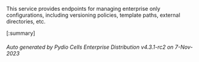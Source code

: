 






This service provides endpoints for managing enterprise only configurations, including versioning policies, template paths, external directories, etc.

[:summary]

###### Auto generated by Pydio Cells Enterprise Distribution v4.3.1-rc2 on 7-Nov-2023
